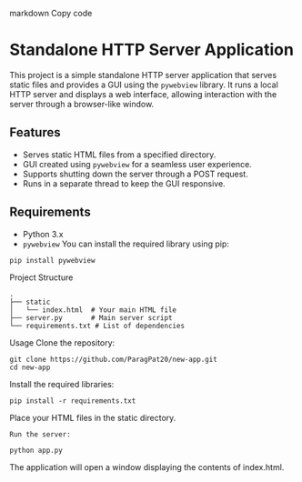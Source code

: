 markdown
Copy code
# Standalone HTTP Server Application

This project is a simple standalone HTTP server application that serves static files and provides a GUI using the `pywebview` library. It runs a local HTTP server and displays a web interface, allowing interaction with the server through a browser-like window.

## Features

- Serves static HTML files from a specified directory.
- GUI created using `pywebview`  for a seamless user experience.
- Supports shutting down the server through a POST request.
- Runs in a separate thread to keep the GUI responsive.

## Requirements

- Python 3.x
- `pywebview` 
You can install the required library using pip:

```
pip install pywebview
```
Project Structure
```
.
├── static
│   └── index.html  # Your main HTML file
├── server.py       # Main server script
└── requirements.txt # List of dependencies
```
Usage
Clone the repository:

```
git clone https://github.com/ParagPat20/new-app.git
cd new-app
```
Install the required libraries:

```
pip install -r requirements.txt
```
Place your HTML files in the static directory.

`Run the server:`

```
python app.py
```
The application will open a window displaying the contents of index.html.

